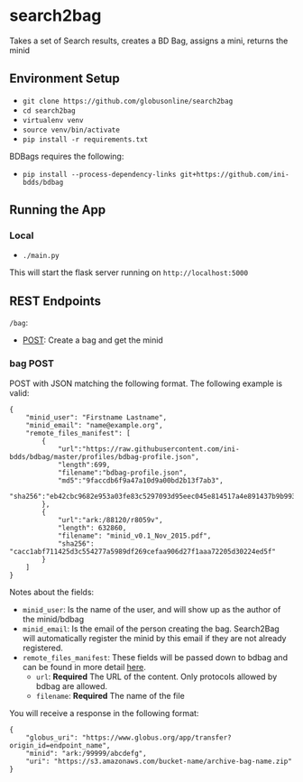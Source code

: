 # search2bag

Takes a set of Search results, creates a BD Bag, assigns a mini, returns the minid

## Environment Setup

* `git clone https://github.com/globusonline/search2bag`
* `cd search2bag`
* `virtualenv venv`
* `source venv/bin/activate`
* `pip install -r requirements.txt`

BDBags requires the following:

* `pip install --process-dependency-links git+https://github.com/ini-bdds/bdbag`

## Running the App

### Local

* `./main.py`

This will start the flask server running on `http://localhost:5000`

## REST Endpoints

`/bag`:

* [POST](#bag-post): Create a bag and get the minid


### bag POST

POST with JSON matching the following format. The following example is valid:

    {
        "minid_user": "Firstname Lastname",
        "minid_email": "name@example.org",
        "remote_files_manifest": [
            {
                "url":"https://raw.githubusercontent.com/ini-bdds/bdbag/master/profiles/bdbag-profile.json",
                "length":699,
                "filename":"bdbag-profile.json",
                "md5":"9faccdb6f9a47a10d9a00bd2b13f7ab3",
                "sha256":"eb42cbc9682e953a03fe83c5297093d95eec045e814517a4e891437b9b993139"
            },
            {
                "url":"ark:/88120/r8059v",
                "length": 632860,
                "filename": "minid_v0.1_Nov_2015.pdf",
                "sha256": "cacc1abf711425d3c554277a5989df269cefaa906d27f1aaa72205d30224ed5f"
            }
        ]
    }

Notes about the fields:

* `minid_user`: Is the name of the user, and will show up as the author of the minid/bdbag
* `minid_email`: Is the email of the person creating the bag. Search2Bag will automatically
register the minid by this email if they are not already registered.
* `remote_files_manifest`: These fields will be passed down to bdbag and can be found in more detail [here](https://github.com/ini-bdds/bdbag/blob/master/doc/config.md#remote-file-manifest).
    * `url`: **Required** The URL of the content. Only protocols allowed by bdbag are allowed.
    * `filename`: **Required** The name of the file

You will receive a response in the following format:

    {
        "globus_uri": "https://www.globus.org/app/transfer?origin_id=endpoint_name",
        "minid": "ark:/99999/abcdefg",
        "uri": "https://s3.amazonaws.com/bucket-name/archive-bag-name.zip"
    }
